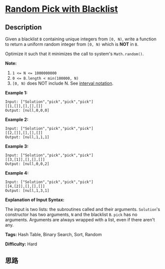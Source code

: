 # [Random Pick with Blacklist][title]

## Description

Given a blacklist `B` containing unique integers from `[0, N)`, write a
function to return a uniform random integer from `[0, N)` which is **NOT**  in
`B`.

Optimize it such that it minimizes the call to system's `Math.random()`.

**Note:**

  1. `1 <= N <= 1000000000`
  2. `0 <= B.length < min(100000, N)`
  3. `[0, N)` does NOT include N. See [interval notation](https://en.wikipedia.org/wiki/Interval_\(mathematics\)).

**Example 1:**
            Input: ["Solution","pick","pick","pick"]    [[1,[]],[],[],[]]    Output: [null,0,0,0]    

**Example 2:**
            Input: ["Solution","pick","pick","pick"]    [[2,[]],[],[],[]]    Output: [null,1,1,1]    

**Example 3:**
            Input: ["Solution","pick","pick","pick"]    [[3,[1]],[],[],[]]    Output: [null,0,0,2]    

**Example 4:**
            Input: ["Solution","pick","pick","pick"]    [[4,[2]],[],[],[]]    Output: [null,1,3,1]    

**Explanation of Input Syntax:**

The input is two lists: the subroutines called and their arguments.
`Solution`'s constructor has two arguments, `N` and the blacklist `B`. `pick`
has no arguments. Arguments are always wrapped with a list, even if there
aren't any.


**Tags:** Hash Table, Binary Search, Sort, Random

**Difficulty:** Hard

## 思路

[title]: https://leetcode.com/problems/random-pick-with-blacklist
